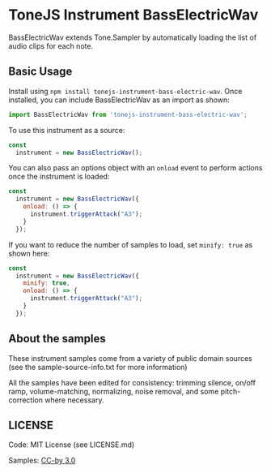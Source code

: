 # ToneJS Instrument BassElectricWav

BassElectricWav extends Tone.Sampler by automatically loading the list of audio clips for each note.

## Basic Usage

Install using `npm install tonejs-instrument-bass-electric-wav`. Once installed, you can include BassElectricWav as an import as shown:

```javascript
import BassElectricWav from 'tonejs-instrument-bass-electric-wav';
```

To use this instrument as a source:

```javascript
const
  instrument = new BassElectricWav();
```

You can also pass an options object with an `onload` event to perform actions once the instrument is loaded:

```javascript
const
  instrument = new BassElectricWav({
    onload: () => {
      instrument.triggerAttack("A3");
    }
  });
```

If you want to reduce the number of samples to load, set `minify: true` as shown here:

```javascript
const
  instrument = new BassElectricWav({
    minify: true,
    onload: () => {
      instrument.triggerAttack("A3");
    }
  });
```

## About the samples

These instrument samples come from a variety of public domain sources (see the sample-source-info.txt for more information)

All the samples have been edited for consistency: trimming silence, on/off ramp, volume-matching, normalizing, noise removal, and some pitch-correction where necessary.

## LICENSE

Code: MIT License (see LICENSE.md)

Samples: [CC-by 3.0](https://creativecommons.org/licenses/by/3.0/)
